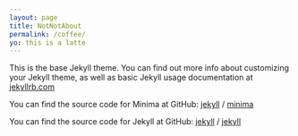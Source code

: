 ```yaml
---
layout: page
title: NotNotAbout
permalink: /coffee/
yo: this is a latte
---
```


This is the base Jekyll theme. You can find out more info about customizing your Jekyll theme, as well as basic Jekyll usage documentation at [jekyllrb.com](https://jekyllrb.com/)  

You can find the source code for Minima at GitHub:
[jekyll][jekyll-organization] /
[minima](https://github.com/jekyll/minima)

You can find the source code for Jekyll at GitHub:
[jekyll][jekyll-organization] /
[jekyll](https://github.com/jekyll/jekyll)


[jekyll-organization]: https://github.com/jekyll
